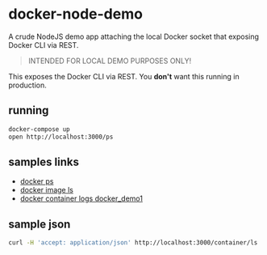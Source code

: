# docker-node-demo

A crude NodeJS demo app attaching the local Docker socket that exposing Docker CLI via REST.

> INTENDED FOR LOCAL DEMO PURPOSES ONLY!

This exposes the Docker CLI via REST. You **don't** want this running in production. 

## running

``` sh
docker-compose up
open http://localhost:3000/ps
```

## samples links

* [docker ps](http://localhost:3000/ps)
* [docker image ls](http://localhost:3000/image/ls)
* [docker container logs docker_demo1](http://localhost:3000/container/logs/docker_demo1)

## sample json

``` sh
curl -H 'accept: application/json' http://localhost:3000/container/ls | jq
```
